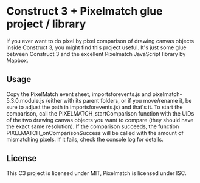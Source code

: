# Construct 3 + Pixelmatch glue project / library
If you ever want to do pixel by pixel comparison of drawing canvas objects inside Construct 3, you might find this project useful. It's just some glue between Construct 3 and the excellent Pixelmatch JavaScript library by Mapbox.

## Usage
Copy the PixelMatch event sheet, importsforevents.js and pixelmatch-5.3.0.module.js (either with its parent folders, or if you move/rename it, be sure to adjust the path in importsforevents.js) and that's it. To start the comparison, call the PIXELMATCH_startComparison function with the UIDs of the two drawing canvas objects you want to compare (they should have the exact same resolution). If the comparison succeeds, the function PIXELMATCH_onComparisonSuccess will be called with the amount of mismatching pixels. If it fails, check the console log for details.

## License
This C3 project is licensed under MIT, Pixelmatch is licensed under ISC.
